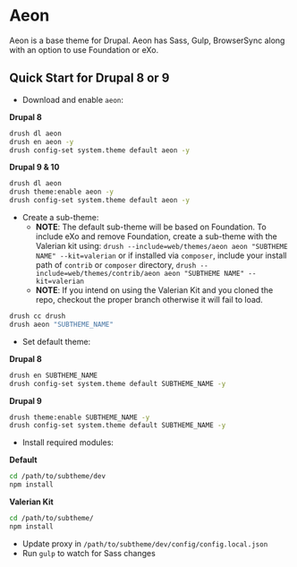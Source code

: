 # Aeon

Aeon is a base theme for Drupal. Aeon has Sass, Gulp, BrowserSync along with an option to use Foundation or eXo.

## Quick Start for Drupal 8 or 9

* Download and enable `aeon`:

**Drupal 8**
```bash
drush dl aeon
drush en aeon -y
drush config-set system.theme default aeon -y
```
**Drupal 9 & 10**
```bash
drush dl aeon
drush theme:enable aeon -y
drush config-set system.theme default aeon -y
```

* Create a sub-theme:
    * **NOTE**: The default sub-theme will be based on Foundation. To include eXo and remove Foundation, create a sub-theme with the Valerian kit using: `drush --include=web/themes/aeon aeon "SUBTHEME NAME" --kit=valerian` or if installed via `composer`, include your install path of `contrib` or `composer` directory, `drush --include=web/themes/contrib/aeon aeon "SUBTHEME NAME" --kit=valerian`
    * **NOTE**: If you intend on using the Valerian Kit and you cloned the repo, checkout the proper branch otherwise it will fail to load.

```bash
drush cc drush
drush aeon "SUBTHEME_NAME"
```

* Set default theme:

**Drupal 8**
```bash
drush en SUBTHEME_NAME
drush config-set system.theme default SUBTHEME_NAME -y
```
**Drupal 9**
```bash
drush theme:enable SUBTHEME_NAME -y
drush config-set system.theme default SUBTHEME_NAME -y
```

* Install required modules:

**Default**
```bash
cd /path/to/subtheme/dev
npm install
```

**Valerian Kit**
```bash
cd /path/to/subtheme/
npm install
```

* Update proxy in `/path/to/subtheme/dev/config/config.local.json`
* Run `gulp` to watch for Sass changes
